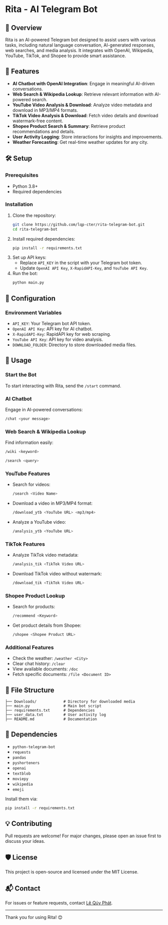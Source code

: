 # Rita - AI Telegram Bot

## 📌 Overview
Rita is an AI-powered Telegram bot designed to assist users with various tasks, including natural language conversation, AI-generated responses, web searches, and media analysis. It integrates with OpenAI, Wikipedia, YouTube, TikTok, and Shopee to provide smart assistance.

## 🚀 Features
- **AI Chatbot with OpenAI Integration**: Engage in meaningful AI-driven conversations.
- **Web Search & Wikipedia Lookup**: Retrieve relevant information with AI-powered search.
- **YouTube Video Analysis & Download**: Analyze video metadata and download in MP3/MP4 formats.
- **TikTok Video Analysis & Download**: Fetch video details and download watermark-free content.
- **Shopee Product Search & Summary**: Retrieve product recommendations and details.
- **User Activity Logging**: Store interactions for insights and improvements.
- **Weather Forecasting**: Get real-time weather updates for any city.

## 🛠️ Setup
### Prerequisites
- Python 3.8+
- Required dependencies

### Installation
1. Clone the repository:
   ```sh
   git clone https://github.com/lqp-cter/rita-telegram-bot.git
   cd rita-telegram-bot
   ```
2. Install required dependencies:
   ```sh
   pip install -r requirements.txt
   ```
3. Set up API keys:
   - Replace `API_KEY` in the script with your Telegram bot token.
   - Update `OpenAI API Key`, `X-RapidAPI-Key`, and `YouTube API Key`.
4. Run the bot:
   ```sh
   python main.py
   ```

## 🔧 Configuration
### Environment Variables
- `API_KEY`: Your Telegram bot API token.
- `OpenAI API Key`: API key for AI chatbot.
- `X-RapidAPI-Key`: RapidAPI key for web scraping.
- `YouTube API Key`: API key for video analysis.
- `DOWNLOAD_FOLDER`: Directory to store downloaded media files.

## 📜 Usage
### Start the Bot
To start interacting with Rita, send the `/start` command.

### AI Chatbot
Engage in AI-powered conversations:
```sh
/chat <your message>
```

### Web Search & Wikipedia Lookup
Find information easily:
```sh
/wiki <keyword>
```
```sh
/search <query>
```

### YouTube Features
- Search for videos:
  ```sh
  /search <Video Name>
  ```
- Download a video in MP3/MP4 format:
  ```sh
  /download_ytb <YouTube URL> <mp3/mp4>
  ```
- Analyze a YouTube video:
  ```sh
  /analysis_ytb <YouTube URL>
  ```

### TikTok Features
- Analyze TikTok video metadata:
  ```sh
  /analysis_tik <TikTok Video URL>
  ```
- Download TikTok video without watermark:
  ```sh
  /download_tik <TikTok Video URL>
  ```

### Shopee Product Lookup
- Search for products:
  ```sh
  /recommend <Keyword>
  ```
- Get product details from Shopee:
  ```sh
  /shopee <Shopee Product URL>
  ```

### Additional Features
- Check the weather: `/weather <City>`
- Clear chat history: `/clear`
- View available documents: `/doc`
- Fetch specific documents: `/file <Document ID>`

## 📂 File Structure
```
├── Downloads/            # Directory for downloaded media
├── main.py               # Main bot script
├── requirements.txt      # Dependencies
├── user_data.txt         # User activity log
├── README.md             # Documentation
```

## 📌 Dependencies
- `python-telegram-bot`
- `requests`
- `pandas`
- `pyshorteners`
- `openai`
- `textblob`
- `moviepy`
- `wikipedia`
- `emoji`

Install them via:
```sh
pip install -r requirements.txt
```

## 💡 Contributing
Pull requests are welcome! For major changes, please open an issue first to discuss your ideas.

## 🛡️ License
This project is open-source and licensed under the MIT License.

## 📬 Contact
For issues or feature requests, contact [Lê Qúy Phát](https://t.me/CterLQP).

---
Thank you for using Rita! 😊

